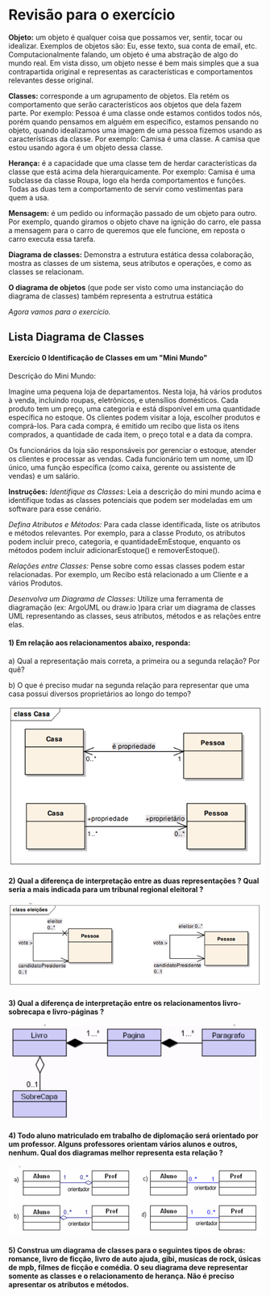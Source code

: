 # Revisão para o exercício 
**Objeto:** um objeto é qualquer coisa que possamos ver, sentir, tocar ou idealizar.
Exemplos de objetos são: Eu, esse texto, sua conta de email, etc.
Computacionalmente falando, um objeto é uma abstração de algo do mundo
real. Em vista disso, um objeto nesse é bem mais simples que a sua contrapartida
original e representas as características e comportamentos relevantes desse
original.

**Classes:** corresponde a um agrupamento de objetos. Ela retém os
comportamento que serão característicos aos objetos que dela fazem parte. Por
exemplo: Pessoa é uma classe onde estamos contidos todos nós, porém quando
pensamos em alguém em específico, estamos pensando no objeto, quando
idealizamos uma imagem de uma pessoa fizemos usando as características da
classe. Por exemplo: Camisa é uma classe. A camisa que estou usando agora é
um objeto dessa classe.

**Herança:** é a capacidade que uma classe tem de herdar características da classe
que está acima dela hierarquicamente. Por exemplo: Camisa é uma subclasse da
classe Roupa, logo ela herda comportamentos e funções. Todas as duas tem a
comportamento de servir como vestimentas para quem a usa.

**Mensagem:** é um pedido ou informação passado de um objeto para outro. Por
exemplo, quando giramos o objeto chave na ignição do carro, ele passa a
mensagem para o carro de queremos que ele funcione, em reposta o carro
executa essa tarefa.

**Diagrama de classes:**  Demonstra a estrutura estática dessa colaboração,
mostra as classes de um sistema, seus atributos e
operações, e como as classes se relacionam.

**O diagrama de objetos** (que pode ser visto como uma
instanciação do diagrama de classes) também
representa a estrutrua estática 

*Agora vamos para o exercício.* 

## Lista Diagrama de Classes 

#### Exercício 0 Identificação de Classes em um "Mini Mundo"
Descrição do Mini Mundo:

Imagine uma pequena loja de departamentos. Nesta loja, há vários produtos à venda, incluindo roupas, eletrônicos, e utensílios domésticos. Cada produto tem um preço, uma categoria e está disponível em uma quantidade específica no estoque. Os clientes podem visitar a loja, escolher produtos e comprá-los. Para cada compra, é emitido um recibo que lista os itens comprados, a quantidade de cada item, o preço total e a data da compra.

Os funcionários da loja são responsáveis por gerenciar o estoque, atender os clientes e processar as vendas. Cada funcionário tem um nome, um ID único, uma função específica (como caixa, gerente ou assistente de vendas) e um salário.

**Instruções:**
*Identifique as Classes:* Leia a descrição do mini mundo acima e identifique todas as classes potenciais que podem ser modeladas em um software para esse cenário.

*Defina Atributos e Métodos:* Para cada classe identificada, liste os atributos e métodos relevantes. Por exemplo, para a classe Produto, os atributos podem incluir preco, categoria, e quantidadeEmEstoque, enquanto os métodos podem incluir adicionarEstoque() e removerEstoque().

*Relações entre Classes:* Pense sobre como essas classes podem estar relacionadas. Por exemplo, um Recibo está relacionado a um Cliente e a vários Produtos.

*Desenvolva um Diagrama de Classes:* Utilize uma ferramenta de diagramação (ex: ArgoUML ou draw.io )para criar um diagrama de classes UML representando as classes, seus atributos, métodos e as relações entre elas.

#### 1) Em relação aos relacionamentos abaixo, responda: 
a) Qual a representação mais correta, a primeira ou a segunda relação? Por quê? 

b) O que é preciso mudar na segunda relação para representar que uma casa possui diversos proprietários ao longo do tempo? 

![Diagrama de Classe](https://raw.githubusercontent.com/ICTIN-UFLA/POO-Johnatan-2024-1/main/img/class1.png)


#### 2) Qual a diferença de interpretação entre as duas representações ? Qual seria   a mais indicada para um tribunal regional eleitoral ?

![Diagrama de Classe](https://raw.githubusercontent.com/ICTIN-UFLA/POO-Johnatan-2024-1/main/img/class2.png)

#### 3) Qual a diferença de interpretação entre os relacionamentos livro-sobrecapa e livro-páginas ? 
![Diagrama de Classe](https://raw.githubusercontent.com/ICTIN-UFLA/POO-Johnatan-2024-1/main/img/class3.png)


#### 4) Todo aluno matriculado em trabalho de diplomação  será orientado por um professor. Alguns professores orientam vários alunos e outros, nenhum. Qual dos diagramas melhor representa esta relação ? 
![Diagrama de Classe](https://raw.githubusercontent.com/ICTIN-UFLA/POO-Johnatan-2024-1/main/img/class4.png)


#### 5) Construa um diagrama de classes  para o seguintes tipos de obras: romance, livro de ficção, livro de auto ajuda, gibi, musicas de rock, úsicas de mpb, filmes de ficção e comédia.  O seu diagrama deve representar somente as classes e o relacionamento de herança. Não é preciso apresentar os atributos e métodos. 
